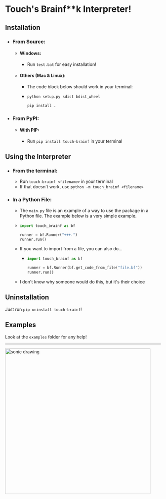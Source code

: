 # Touch's Brainf**k Interpreter!

## Installation
- ### From Source:
  - #### Windows:
    - Run `test.bat` for easy installation!
  - #### Others (Mac & Linux):
    - The code block below should work in your terminal:
    - ```sh
      python setup.py sdist bdist_wheel

      pip install .
      ```
- ### From PyPI:
  - #### With PIP:
    -  Run `pip install touch-brainf` in your terminal
      
## Using the Interpreter
- ### From the terminal:
  - Run `touch-brainf <filename>` in your terminal
  - If that doesn't work, use `python -m touch_brainf <filename>`
- ### In a Python File:
  - The `main.py` file is an example of a way to use the package in a Python file. The example below is a very simple example.
  - ```py
    import touch_brainf as bf

    runner = bf.Runner("+++.")
    runner.run()
    ```
  - If you want to import from a file, you can also do...
    - ```py
      import touch_brainf as bf

      runner = bf.Runner(bf.get_code_from_file("file.bf"))
      runner.run()
      ```
  - I don't know why someone would do this, but it's their choice
 
## Uninstallation
Just run `pip uninstall touch-brainf`!

## Examples
Look at the `examples` folder for any help!

-----

<img src="https://github.com/user-attachments/assets/555c8916-9614-472c-ab8d-d4c2bf7aa1e4" alt="sonic drawing" width="470"/>
